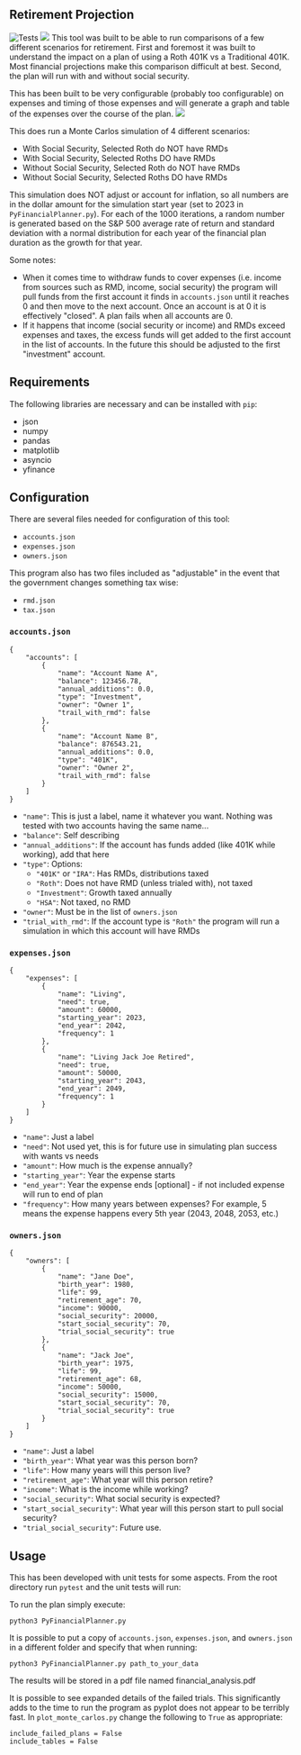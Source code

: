 ## Retirement Projection
![Tests](https://github.com/johnnysako/planner/actions/workflows/python-app.yml/badge.svg)
![](images/example_result.jpg)
This tool was built to be able to run comparisons of a few different scenarios for retirement. First and foremost it was built to understand the impact on a plan of using a Roth 401K vs a Traditional 401K. Most financial projections make this comparison difficult at best. Second, the plan will run with and without social security.

This has been built to be very configurable (probably too configurable) on expenses and timing of those expenses and will generate a graph and table of the expenses over the course of the plan.
![](images/example_expense.jpg)

This does run a Monte Carlos simulation of 4 different scenarios:
- With Social Security, Selected Roth do NOT have RMDs
- With Social Security, Selected Roths DO have RMDs
- Without Social Security, Selected Roth do NOT have RMDs
- Without Social Security, Selected Roths DO have RMDs

This simulation does NOT adjust or account for inflation, so all numbers are in the dollar amount for the simulation start year (set to 2023 in `PyFinancialPlanner.py`). For each of the 1000 iterations, a random number is generated based on the S&P 500 average rate of return and standard deviation with a normal distribution for each year of the financial plan duration as the growth for that year.

Some notes: 
- When it comes time to withdraw funds to cover expenses (i.e. income from sources such as RMD, income, social security) the program will pull funds from the first account it finds in `accounts.json` until it reaches 0 and then move to the next account. Once an account is at 0 it is effectively "closed". A plan fails when all accounts are 0.
- If it happens that income (social security or income) and RMDs exceed expenses and taxes, the excess funds will get added to the first account in the list of accounts. In the future this should be adjusted to the first "investment" account. 

## Requirements
The following libraries are necessary and can be installed with `pip`:
- json
- numpy
- pandas
- matplotlib
- asyncio
- yfinance

## Configuration
There are several files needed for configuration of this tool:
- `accounts.json`
- `expenses.json`
- `owners.json`

This program also has two files included as "adjustable" in the event that the government changes something tax wise:
- `rmd.json`
- `tax.json`

### `accounts.json`
```
{
    "accounts": [
        {
            "name": "Account Name A", 
            "balance": 123456.78,
            "annual_additions": 0.0, 
            "type": "Investment",
            "owner": "Owner 1",
            "trail_with_rmd": false
        },
        {
            "name": "Account Name B",
            "balance": 876543.21,
            "annual_additions": 0.0,
            "type": "401K",
            "owner": "Owner 2",
            "trail_with_rmd": false
        }
    ]
}
```
- `"name"`: This is just a label, name it whatever you want. Nothing was tested with two accounts having the same name...
- `"balance"`: Self describing
- `"annual_additions"`: If the account has funds added (like 401K while working), add that here
- `"type"`: Options:
  - `"401K"` or `"IRA"`: Has RMDs, distributions taxed
  - `"Roth"`: Does not have RMD (unless trialed with), not taxed
  - `"Investment"`: Growth taxed annually
  - `"HSA"`: Not taxed, no RMD
- `"owner"`: Must be in the list of `owners.json`
- `"trial_with_rmd"`: If the account type is `"Roth"` the program will run a simulation in which this account will have RMDs

### `expenses.json`
```
{
    "expenses": [
        {
            "name": "Living",
            "need": true,
            "amount": 60000,
            "starting_year": 2023,
            "end_year": 2042,
            "frequency": 1
        },
        {
            "name": "Living Jack Joe Retired",
            "need": true,
            "amount": 50000,
            "starting_year": 2043,
            "end_year": 2049,
            "frequency": 1
        }
    ]
}
```
- `"name"`: Just a label
- `"need"`: Not used yet, this is for future use in simulating plan success with wants vs needs
- `"amount"`: How much is the expense annually?
- `"starting_year"`: Year the expense starts
- `"end_year"`: Year the expense ends [optional] - if not included expense will run to end of plan
- `"frequency"`: How many years between expenses? For example, 5 means the expense happens every 5th year (2043, 2048, 2053, etc.)
### `owners.json`
```
{
    "owners": [
        {
            "name": "Jane Doe",
            "birth_year": 1980,
            "life": 99,
            "retirement_age": 70,
            "income": 90000,
            "social_security": 20000,
            "start_social_security": 70,
            "trial_social_security": true
        },
        {
            "name": "Jack Joe",
            "birth_year": 1975,
            "life": 99,
            "retirement_age": 68,
            "income": 50000,
            "social_security": 15000,
            "start_social_security": 70,
            "trial_social_security": true
        }
    ]
}
```
- `"name"`: Just a label
- `"birth_year"`: What year was this person born?
- `"life"`: How many years will this person live?
- `"retirement_age"`: What year will this person retire?
- `"income"`: What is the income while working?
- `"social_security"`: What social security is expected?
- `"start_social_security"`: What year will this person start to pull social security?
- `"trial_social_security"`: Future use.

## Usage
This has been developed with unit tests for some aspects. From the root directory run `pytest` and the unit tests will run:

To run the plan simply execute:
```
python3 PyFinancialPlanner.py
```
It is possible to put a copy of `accounts.json`, `expenses.json`, and `owners.json` in a different folder and specify that when running:
```
python3 PyFinancialPlanner.py path_to_your_data
```
The results will be stored in a pdf file named financial_analysis.pdf

It is possible to see expanded details of the failed trials. This significantly adds to the time to run the program as pyplot does not appear to be terribly fast. In `plot_monte_carlos.py` change the following to `True` as appropriate:
```
include_failed_plans = False
include_tables = False
```
